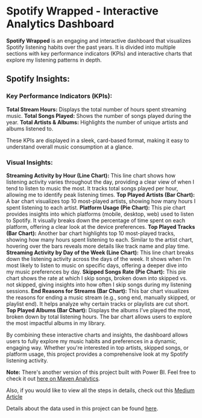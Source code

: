# Spotify Wrapped - Interactive Analytics Dashboard
**Spotify Wrapped** is an engaging and interactive dashboard that visualizes Spotify listening habits over the past years.  It is divided into multiple sections with key performance indicators (KPIs) and interactive charts that explore my listening patterns in depth.
## Spotify Insights:

### Key Performance Indicators (KPIs):
**Total Stream Hours:** Displays the total number of hours spent streaming music.
**Total Songs Played:** Shows the number of songs played during the year.
**Total Artists & Albums:** Highlights the number of unique artists and albums listened to.

These KPIs are displayed in a sleek, card-based format, making it easy to understand overall music consumption at a glance.

### Visual Insights:
**Streaming Activity by Hour (Line Chart):** This line chart shows how listening activity varies throughout the day, providing a clear view of when I tend to listen to music the most. It tracks total songs played per hour, allowing me to identify peak listening times.
**Top Played Artists (Bar Chart):** A bar chart visualizes top 10 most-played artists, showing how many hours I spent listening to each artist.
**Platform Usage (Pie Chart):** This pie chart provides insights into which platforms (mobile, desktop, web) used to listen to Spotify. It visually breaks down the percentage of time spent on each platform, offering a clear look at the device preferences.
**Top Played Tracks (Bar Chart):** Another bar chart highlights top 10 most-played tracks, showing how many hours spent listening to each. Similar to the artist chart, hovering over the bars reveals more details like track name and play time.
**Streaming Activity by Day of the Week (Line Chart):** This line chart breaks down the listening activity across the days of the week. It shows when I’m most likely to listen to music on specific days, offering a deeper dive into my music preferences by day.
**Skipped Songs Rate (Pie Chart):** This pie chart shows the rate at which I skip songs, broken down into skipped vs. not skipped, giving insights into how often I skip songs during my listening sessions.
**End Reasons for Streams (Bar Chart):** This bar chart visualizes the reasons for ending a music stream (e.g., song end, manually skipped, or playlist end). It helps analyze why certain tracks or playlists are cut short.
**Top Played Albums (Bar Chart):** Displays the albums I’ve played the most, broken down by total listening hours. The bar chart allows users to explore the most impactful albums in my library.

By combining these interactive charts and insights, the dashboard allows users to fully explore my music habits and preferences in a dynamic, engaging way. Whether you're interested in top artists, skipped songs, or platform usage, this project provides a comprehensive look at my Spotify listening activity.

**Note:** There's another version of this project built with Power BI. Feel free to check it out [here on Maven Analytics](https://app.mavenanalytics.io/portfolio/26043).

Also, if you would like to view all the steps in details, check out this [Medium Article](https://medium.com/@msk-shirina)

Details about the data used in this project can be found [here](https://mavenanalytics.io/challenges/maven-music-challenge/e161353d-9967-4297-869c-505de168e610).